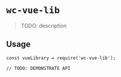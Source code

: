 # `wc-vue-lib`

> TODO: description

## Usage

```
const vueLibrary = require('wc-vue-lib');

// TODO: DEMONSTRATE API
```
